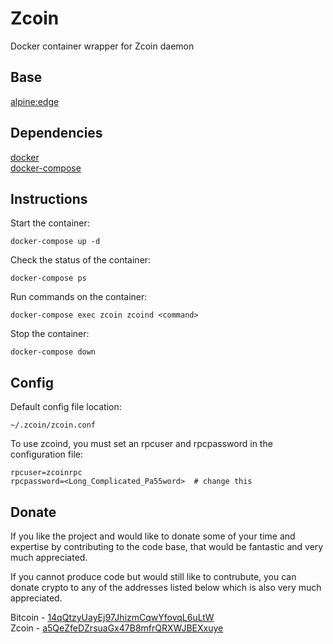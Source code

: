 # Zcoin
Docker container wrapper for Zcoin daemon

## Base
[alpine:edge](https://hub.docker.com/r/library/alpine/)

## Dependencies
[docker](https://docs.docker.com/engine/installation/ "docker engine")  
[docker-compose](https://docs.docker.com/compose/install/ "docker-compose")

## Instructions
Start the container:

    docker-compose up -d

Check the status of the container:

    docker-compose ps

Run commands on the container:

    docker-compose exec zcoin zcoind <command>

Stop the container:

    docker-compose down

## Config
Default config file location:

    ~/.zcoin/zcoin.conf

To use zcoind, you must set an rpcuser and rpcpassword in the configuration file:

    rpcuser=zcoinrpc
    rpcpassword=<Long_Complicated_Pa55word>  # change this

## Donate
If you like the project and would like to donate some of your time and expertise by contributing to the code base, that would be fantastic and very much appreciated.

If you cannot produce code but would still like to contrubute, you can donate crypto to any of the addresses listed below which is also very much appreciated.

Bitcoin - [14qQtzyUayEj97JhizmCqwYfovqL6uLtW](https://blockchain.info/address/14qQtzyUayEj97JhizmCqwYfovqL6uLtWj "view address")  
Zcoin - [a5QeZfeDZrsuaGx47B8mfrQRXWJBEXxuye](https://zcoin.rocks/address/a5QeZfeDZrsuaGx47B8mfrQRXWJBEXxuye "view address")
